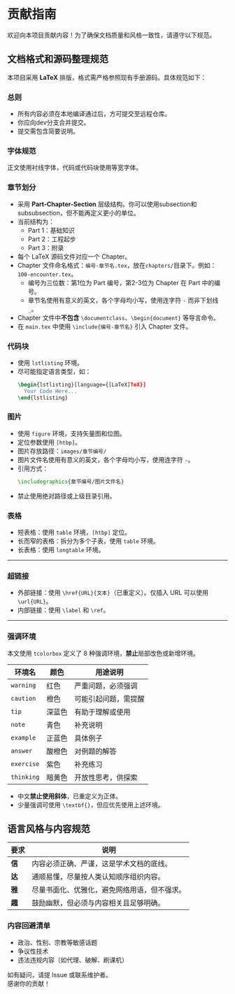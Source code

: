 # 贡献指南

欢迎向本项目贡献内容！为了确保文档质量和风格一致性，请遵守以下规范。

## 文档格式和源码整理规范

本项目采用 **LaTeX** 排版，格式需严格参照现有手册源码。具体规范如下：

### 总则
- 所有内容必须在本地编译通过后，方可提交至远程仓库。
- 你应向dev分支合并提交。
- 提交需包含简要说明。

### 字体规范

正文使用衬线字体，代码或代码块使用等宽字体。

### 章节划分
- 采用 **Part-Chapter-Section** 层级结构。你可以使用subsection和subsubsection，但不能再定义更小的单位。
- 当前结构为：
  - Part 1：基础知识
  - Part 2：工程起步
  - Part 3：附录
- 每个 LaTeX 源码文件对应一个 Chapter。
- Chapter 文件命名格式：`编号-章节名.tex`，放在`chapters/`目录下。例如：`100-encounter.tex`。
  - 编号为三位数：第1位为 Part 编号，第2-3位为 Chapter 在 Part 中的编号。
  - 章节名使用有意义的英文，各个字母均小写，使用连字符 `-` 而非下划线 `_`。
- Chapter 文件中**不包含** `\documentclass`、`\begin{document}` 等导言命令。
- 在 `main.tex` 中使用 `\include{编号-章节名}` 引入 Chapter 文件。

### 代码块
- 使用 `lstlisting` 环境。
- 尽可能指定语言类型，如：
  ```latex
  \begin{lstlisting}[language={[LaTeX]TeX}]
    Your Code Here...
  \end{lstlisting}
  ```

### 图片
- 使用 `figure` 环境，支持矢量图和位图。
- 定位参数使用 `[htbp]`。
- 图片存放路径：`images/章节编号/`
- 图片文件名使用有意义的英文，各个字母均小写，使用连字符 `-`。
- 引用方式：
  ```latex
  \includegraphics{章节编号/图片文件名}
  ```
- 禁止使用绝对路径或上级目录引用。

### 表格
- 短表格：使用 `table` 环境，`[htbp]` 定位。
- 长而窄的表格：拆分为多个子表，使用 `table` 环境。
- 长表格：使用 `longtable` 环境。

---

### 超链接
- 外部链接：使用 `\href{URL}{文本}`（已重定义）。仅插入 URL 可以使用 `\url{URL}`。
- 内部链接：使用 `\label` 和 `\ref`。

---

### 强调环境
本文使用 `tcolorbox` 定义了 8 种强调环境，**禁止**局部改色或新增环境。

| 环境名     | 颜色     | 用途说明 |
|------------|----------|----------|
| `warning`  | 红色     | 严重问题，必须强调 |
| `caution`  | 橙色     | 可能引起问题，需提醒 |
| `tip`      | 深蓝色   | 有助于理解或使用 |
| `note`     | 青色     | 补充说明 |
| `example`  | 正蓝色   | 具体例子 |
| `answer`   | 酸橙色   | 对例题的解答 |
| `exercise` | 紫色     | 补充练习 |
| `thinking` | 暗黄色   | 开放性思考，供探索 |

- 中文**禁止使用斜体**，已重定义为正体。
- 少量强调可使用 `\textbf{}`，但应优先使用上述环境。

## 语言风格与内容规范

| 要求 | 说明 |
|------|------|
| **信** | 内容必须正确、严谨，这是学术文档的底线。 |
| **达** | 通顺易懂，尽量按人类认知顺序组织内容。 |
| **雅** | 尽量书面化、优雅化，避免网络用语，但不强求。 |
| **趣** | 鼓励幽默，但必须与内容相关且足够明确。 |

### 内容回避清单
- 政治、性别、宗教等敏感话题
- 争议性技术
- 违法违规内容（如代理、破解、刷课机）

如有疑问，请提 Issue 或联系维护者。  
感谢你的贡献！